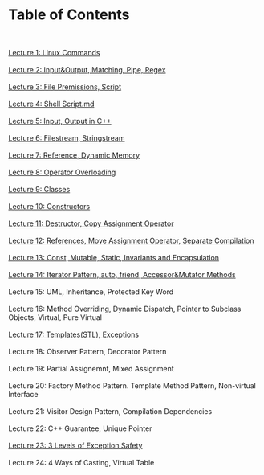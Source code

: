 # Table of Contents

<br>

[Lecture 1: Linux Commands](https://github.com/lilcser/CS246-Notes/blob/master/Lecture%201:%20Linux%20Commands.md) <br>
<br>
[Lecture 2: Input&Output, Matching, Pipe, Regex](https://github.com/lilcser/CS246-Notes/blob/master/Lecture%202:%20Input%26Output%2C%20Matching%2C%20Pipe%2C%20Regex.md) <br>
<br>
[Lecture 3: File Premissions, Script](https://github.com/lilcser/CS246-Notes/blob/master/Lecture%203:%20File%20Premissions%2C%20Script.md) <br>
<br>
[Lecture 4: Shell Script.md](https://github.com/lilcser/CS246-Notes/blob/master/Lecture%204:%20%20Shell%20Script.md) <br> 
<br> 
[Lecture 5: Input, Output in C++](https://github.com/lilcser/CS246-Notes/blob/master/Lecture%205:%20Input%2C%20Output%20in%20C%2B%2B.md) <br>
<br> 
[Lecture 6: Filestream, Stringstream](https://github.com/lilcser/CS246-Notes/blob/master/Lecture%206:%20Filestream%2C%20Stringstream.md) <br> 
<br> 
[Lecture 7: Reference, Dynamic Memory](https://github.com/lilcser/CS246-Notes/blob/master/Lecture%207:%20Reference%2C%20Dynamic%20%20Memory.md) <br> 
<br>
[Lecture 8: Operator Overloading](https://github.com/lilcser/CS246-Notes/blob/master/Lecture%208:%20Operator%20Overloading.md) <br>
<br>
[Lecture 9: Classes](https://github.com/lilcser/CS246-Notes/blob/master/Lecture%209:%20Classes.md) <br> 
<br> 
[Lecture 10: Constructors](https://github.com/lilcser/CS246-Notes/blob/master/Lecture%2010:%20Constructors.md) <br>
<br>
[Lecture 11: Destructor, Copy Assignment Operator](https://github.com/lilcser/CS246-Notes/blob/master/Lecture%2011:%20Destructor%2C%20Copy%20Assignment%20Operator.md) <br>
<br>
[Lecture 12: References, Move Assignment Operator, Separate Compilation](https://github.com/lilcser/CS246-Notes/blob/master/Lecture%2012:%20References%2C%20Move%20Assignment%20Operator%2C%20Separate%20Compilation.md) <br>
<br>
[Lecture 13: Const, Mutable, Static, Invariants and Encapsulation](https://github.com/lilcser/CS246-Notes/blob/master/Lecture%2013:%20Const%2C%20Mutable%2C%20Static%2C%20Invariants%20and%20Encapsulation.md) <br>
<br>
[Lecture 14: Iterator Pattern, auto, friend, Accessor&Mutator Methods](https://github.com/lilcser/CS246-Notes/blob/master/Lecture%2014:%20Iterator%20Pattern%2C%20auto%2C%20friend%2C%20Accessor%26Mutator%20Methods.md) <br>
<br>
Lecture 15: UML, Inheritance, Protected Key Word <br> 
<br>
Lecture 16: Method Overriding, Dynamic Dispatch, Pointer to Subclass Objects, Virtual, Pure Virtual <br> 
<br> 
[Lecture 17: Templates(STL), Exceptions](https://github.com/lilcser/CS246-Notes/blob/master/Lecture%2017:%20Templates(STL)%2C%20Exceptions.md) <br>
<br>
Lecture 18: Observer Pattern, Decorator Pattern <br>
<br>
Lecture 19: Partial Assignemnt, Mixed Assignment <br> 
<br>
Lecture 20: Factory Method Pattern. Template Method Pattern, Non-virtual Interface <br>
<br> 
Lecture 21: Visitor Design Pattern, Compilation Dependencies <br>
<br>
Lecture 22: C++ Guarantee, Unique Pointer <br>
<br>
[Lecture 23: 3 Levels of Exception Safety](https://github.com/lilcser/CS246-Notes/blob/master/L23%20Exception%20Safety.cc) <br> 
<br> 
Lecture 24: 4 Ways of Casting, Virtual Table <br>
